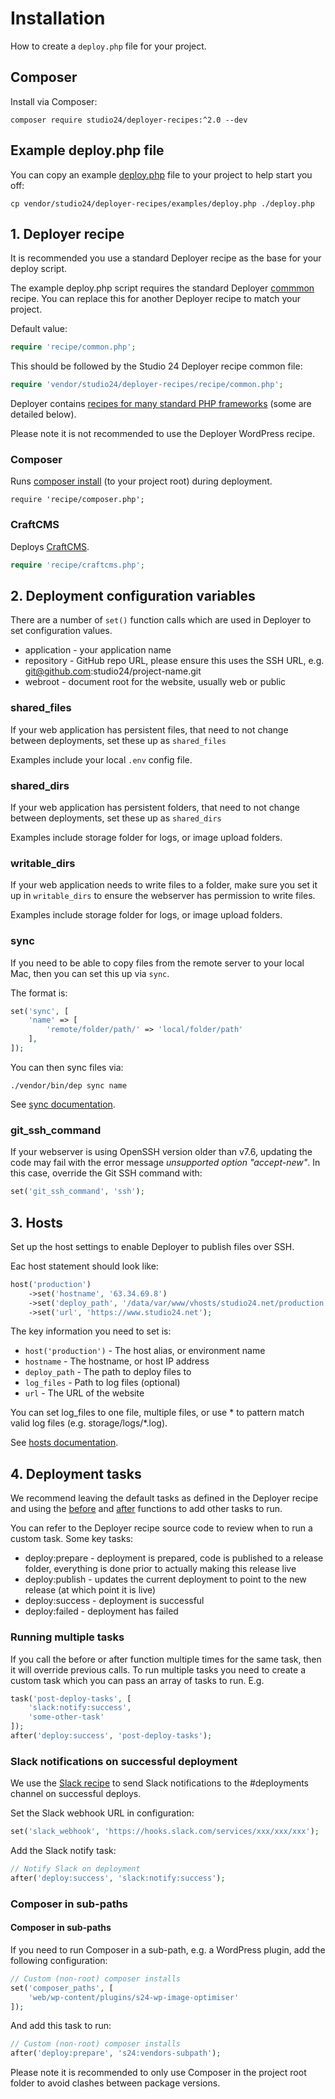 # Installation

How to create a `deploy.php` file for your project.

## Composer

Install via Composer:

```
composer require studio24/deployer-recipes:^2.0 --dev
```  

## Example deploy.php file

You can copy an example [deploy.php](../examples/deploy.php) file to your project to help start you off:

```
cp vendor/studio24/deployer-recipes/examples/deploy.php ./deploy.php
```

## 1. Deployer recipe

It is recommended you use a standard Deployer recipe as the base for your deploy script.

The example deploy.php script requires the standard Deployer [commmon](https://deployer.org/docs/7.x/recipe/common) recipe. 
You can replace this for another Deployer recipe to match your project. 

Default value:

```php
require 'recipe/common.php';
```

This should be followed by the Studio 24 Deployer recipe common file:

```php
require 'vendor/studio24/deployer-recipes/recipe/common.php';
```

Deployer contains [recipes for many standard PHP frameworks](https://deployer.org/docs/7.x/recipe) (some are detailed below).

Please note it is not recommended to use the Deployer WordPress recipe.

### Composer

Runs [composer install](https://deployer.org/docs/7.x/recipe/composer) (to your project root) during deployment.

```
require 'recipe/composer.php';
```

### CraftCMS

Deploys [CraftCMS](https://deployer.org/docs/7.x/recipe/craftcms).

```php
require 'recipe/craftcms.php';
```

## 2. Deployment configuration variables

There are a number of `set()` function calls which are used in Deployer to set configuration values. 

* application - your application name
* repository - GitHub repo URL, please ensure this uses the SSH URL, e.g. git@github.com:studio24/project-name.git
* webroot - document root for the website, usually web or public

### shared_files

If your web application has persistent files, that need to not change between deployments, set 
these up as `shared_files`

Examples include your local `.env` config file.

### shared_dirs

If your web application has persistent folders, that need to not change between deployments, set
these up as `shared_dirs`

Examples include storage folder for logs, or image upload folders.

### writable_dirs

If your web application needs to write files to a folder, make sure you set it up in 
`writable_dirs` to ensure the webserver has permission to write files. 

Examples include storage folder for logs, or image upload folders.

### sync

If you need to be able to copy files from the remote server to your local Mac, then you can set 
this up via `sync`.

The format is:

```php
set('sync', [
    'name' => [
        'remote/folder/path/' => 'local/folder/path'
    ],
]);
```

You can then sync files via:

```
./vendor/bin/dep sync name
```

See [sync documentation](tasks/sync.md).

### git_ssh_command

If your webserver is using OpenSSH version older than v7.6, updating the code may fail with the error message 
_unsupported option "accept-new"_. In this case, override the Git SSH command with:

```php
set('git_ssh_command', 'ssh');
```

## 3. Hosts

Set up the host settings to enable Deployer to publish files over SSH.

Eac host statement should look like:

```php
host('production')
    ->set('hostname', '63.34.69.8')
    ->set('deploy_path', '/data/var/www/vhosts/studio24.net/production')
    ->set('url', 'https://www.studio24.net');
```

The key information you need to set is:

* `host('production')` - The host alias, or environment name
* `hostname` - The hostname, or host IP address
* `deploy_path` - The path to deploy files to
* `log_files` - Path to log files (optional)
* `url` - The URL of the website

You can set log_files to one file, multiple files, or use * to pattern match valid log files (e.g. storage/logs/*.log).

See [hosts documentation](https://deployer.org/docs/7.x/hosts).

## 4. Deployment tasks

We recommend leaving the default tasks as defined in the Deployer recipe and using the [before](https://deployer.org/docs/7.x/api#before) 
and [after](https://deployer.org/docs/7.x/api#after) functions to add other tasks to run. 

You can refer to the Deployer recipe source code to review when to run a custom task. Some key tasks:

* deploy:prepare - deployment is prepared, code is published to a release folder, everything is done prior to actually making this release live
* deploy:publish - updates the current deployment to point to the new release (at which point it is live)
* deploy:success - deployment is successful
* deploy:failed - deployment has failed

### Running multiple tasks

If you call the before or after function multiple times for the same task, then it will override previous calls. To run 
multiple tasks  you need to create a custom task which you can pass an array of tasks to run. E.g.

```php
task('post-deploy-tasks', [
    'slack:notify:success',
    'some-other-task'
]);
after('deploy:success', 'post-deploy-tasks');
```

### Slack notifications on successful deployment

We use the [Slack recipe](https://deployer.org/docs/7.x/contrib/slack) to send Slack notifications to the #deployments 
channel on successful deploys. 

Set the Slack webhook URL in configuration:

```php
set('slack_webhook', 'https://hooks.slack.com/services/xxx/xxx/xxx');
```

Add the Slack notify task:

```php
// Notify Slack on deployment
after('deploy:success', 'slack:notify:success');
```

### Composer in sub-paths

#### Composer in sub-paths

If you need to run Composer in a sub-path, e.g. a WordPress plugin, add the following configuration:

```php
// Custom (non-root) composer installs
set('composer_paths', [
    'web/wp-content/plugins/s24-wp-image-optimiser'
]);
```

And add this task to run:

```php
// Custom (non-root) composer installs
after('deploy:prepare', 's24:vendors-subpath');
```

Please note it is recommended to only use Composer in the project root folder to avoid clashes between package versions.
